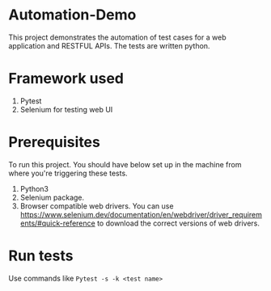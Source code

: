 # Automation-Demo
This project demonstrates the automation of test cases for a web application and RESTFUL APIs. The tests are written python.

# Framework used
1. Pytest
2. Selenium for testing web UI

# Prerequisites
To run this project. You should have below set up in the machine from where you're triggering these tests.
1. Python3
2. Selenium package.
3. Browser compatible web drivers.
   You can use https://www.selenium.dev/documentation/en/webdriver/driver_requirements/#quick-reference to download the correct versions of web drivers.
   
# Run tests
Use commands like ```Pytest -s -k <test name>```

